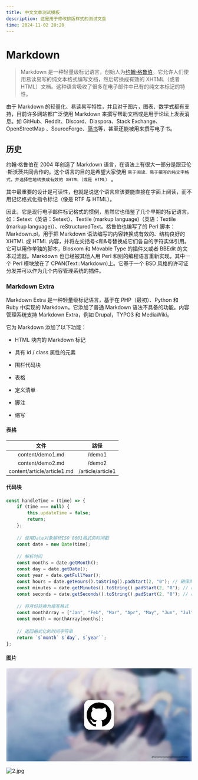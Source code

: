 ```yaml
---
title: 中文文章测试模板
description: 这是用于修改排版样式的测试文章
time: 2024-11-02 20:20
---
```


# Markdown

> Markdown 是一种轻量级标记语言，创始人为[约翰·格鲁伯]()。它允许人们使用易读易写的纯文本格式编写文档，然后转换成有效的 XHTML（或者 HTML）文档。这种语言吸收了很多在电子邮件中已有的纯文本标记的特性。

由于 Markdown 的轻量化、易读易写特性，并且对于图片，图表、数学式都有支持，目前许多网站都广泛使用 Markdown 来撰写帮助文档或是用于论坛上发表消息。如 GitHub、Reddit、Discord、Diaspora、Stack Exchange、OpenStreetMap 、SourceForge、[简书]()等，甚至还能被用来撰写电子书。

## 历史

约翰·格鲁伯在 2004 年创造了 Markdown 语言，在语法上有很大一部分是跟亚伦·斯沃茨共同合作的。这个语言的目的是希望大家使用 ` 易于阅读、易于撰写的纯文字格式，并选择性地转换成有效的 XHTML（或是 HTML） ` 。

其中最重要的设计是可读性，也就是说这个语言应该要能直接在字面上阅读，而不用记忆格式化指令标记（像是 RTF 与 HTML）。

因此，它是现行电子邮件标记格式的惯例，虽然它也借鉴了几个早期的标记语言，如：Setext（英语：Setext）、Textile (markup language)（英语：Textile (markup language)）、reStructuredText。格鲁伯也编写了的 Perl 脚本：Markdown.pl，用于把 Markdown 语法编写的内容转换成有效的、结构良好的 XHTML 或 HTML 内容，并将左尖括号<和&号替换成它们各自的字符实体引用。它可以用作单独的脚本，Blosxom 和 Movable Type 的插件又或者 BBEdit 的文本过滤器。Markdown 也已经被其他人用 Perl 和别的编程语言重新实现，其中一个 Perl 模块放在了 CPAN(Text::Markdown)上。它基于一个 BSD 风格的许可证分发并可以作为几个内容管理系统的插件。

### Markdown Extra

Markdown Extra 是一种轻量级标记语言，基于在 PHP（最初）、Python 和 Ruby 中实现的 Markdown。它添加了普通 Markdown 语法不具备的功能。内容管理系统支持 Markdown Extra，例如 Drupal，TYPO3 和 MediaWiki。

它为 Markdown 添加了以下功能：

-   HTML 块内的 Markdown 标记

-   具有 id / class 属性的元素

-   围栏代码块

-   表格

-   定义清单

-   脚注

-   缩写

#### 表格

| 文件                          | 路径                |
|:---------------------------:|:-----------------:|
| content/demo1.md            | /demo1            |
| content/demo2.md            | /demo2            |
| content/article/article1.md | /article/article1 |

#### 代码块

```javascript
const handleTime = (time) => {
	if (time === null) {
		this.updateTime = false;
		return;
	};

	// 使用Date对象解析ISO 8601格式的时间戳
	const date = new Date(time);

	// 解析时间
	const months = date.getMonth();
	const day = date.getDate();
	const year = date.getFullYear();
	const hours = date.getHours().toString().padStart(2, "0"); // 确保两位数
	const minutes = date.getMinutes().toString().padStart(2, "0"); // 确保两位数
	const seconds = date.getSeconds().toString().padStart(2, "0"); // 确保两位数

	// 将月份转换为缩写格式
	const monthArray = ["Jan", "Feb", "Mar", "Apr", "May", "Jun", "Jul", "Aug", "Sep", "Oct", "Nov", "Dec"];
	const month = monthArray[months];

	// 返回格式化的时间字符串
	return `$`month` $`day`, $`year``;
};
```

#### 图片

![1.jpg](https://github.com/sooooooooooooooooootheby/sooooooooooooooooootheby/raw/main/Canvas-Ruom.webp)

![2.jpg](https://pbs.twimg.com/media/GKzKH9UbcAA-5_E?format=jpg&name=large)
